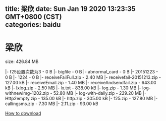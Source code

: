 
title: 梁欣
date: Sun Jan 19 2020 13:23:35 GMT+0800 (CST)    
categories: baidu
---

# 梁欣
size: 426.84 MB
 
 
|- f25设置次数为3 - 0 B
|- bigfile - 0 B
|- abnormal_card - 0 B
|- 20151223 - 0 B
|- 1224 - 0 B
|- receiveFailFull.zip - 2.40 MB
|- receivefail-20151213.zip - 127.00 kB
|- receiveEmail.zip - 1.40 MB
|- receiveAndsendfail.zip - 643.00 kB
|- lxlog.zip - 2.50 MB
|- lx.txt - 838.00 kB
|- log.zip - 1.30 MB
|- log-withnewimg-1202.zip - 52.80 MB
|- log-with-daily.zip - 229.20 MB
|- Http2empty.zip - 135.00 kB
|- http.zip - 305.00 kB
|- f25.zip - 127.80 MB
|- callingsms.zip - 7.30 MB
|- 2.11.zip - 93.00 kB

[How to download](https://bpcam.bemobtrk.com/go/2ceec3aa-1ca2-46d6-b9ff-aaa5c184517c?jno=388)
